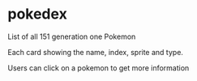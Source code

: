 # pokedex

List of all 151 generation one Pokemon

Each card showing the name, index, sprite and type.

Users can click on a pokemon to get more information
